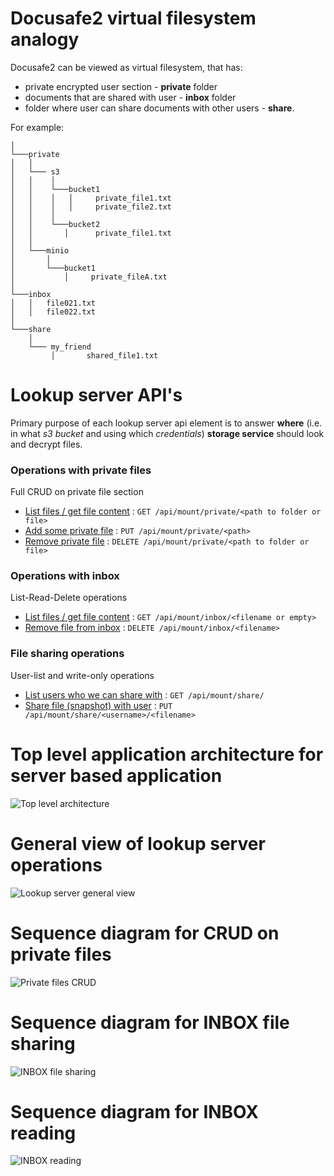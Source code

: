 # Docusafe2 virtual filesystem analogy
Docusafe2 can be viewed as virtual filesystem, that has:
- private encrypted user section - **private** folder 
- documents that are shared with user - **inbox** folder
- folder where user can share documents with other users - **share**. 

For example:
```
│   
└───private
│   │
│   └─── s3
│   │    │
│   │    └───bucket1
│   │    │   │     private_file1.txt
│   │    │   │     private_file2.txt
│   │    │
│   │    └───bucket2
│   │       │      private_file1.txt
│   │
│   └───minio
│       │
│       └───bucket1  
│           │     private_fileA.txt
│   
└───inbox
│   │   file021.txt
│   │   file022.txt
│   
└───share
    │
    └─── my_friend
         │       shared_file1.txt
```

# Lookup server API's
Primary purpose of each lookup server api element is to answer **where** 
(i.e. in what *s3 bucket* and using which *credentials*) **storage service** should look and decrypt files.

### Operations with private files

Full CRUD on private file section

* [List files / get file content](api/private/get.md) : `GET /api/mount/private/<path to folder or file>`
* [Add some private file](api/private/put.md) : `PUT /api/mount/private/<path>`
* [Remove private file](api/private/delete.md) : `DELETE /api/mount/private/<path to folder or file>`

### Operations with inbox

List-Read-Delete operations

* [List files / get file content](api/inbox/get.md) : `GET /api/mount/inbox/<filename or empty>`
* [Remove file from inbox](api/inbox/delete.md) : `DELETE /api/mount/inbox/<filename>`

### File sharing operations

User-list and write-only operations

* [List users who we can share with](api/share/get.md) : `GET /api/mount/share/`
* [Share file (snapshot) with user](api/share/put.md) : `PUT /api/mount/share/<username>/<filename>`

# Top level application architecture for server based application
![Top level architecture](http://www.plantuml.com/plantuml/proxy?src=https://raw.githubusercontent.com/adorsys/docusafe2/develop/docs/diagrams/top_level.puml&fmt=png&vvv=5)

# General view of lookup server operations
![Lookup server general view](http://www.plantuml.com/plantuml/proxy?src=https://raw.githubusercontent.com/adorsys/docusafe2/develop/docs/diagrams/generic_view.puml&fmt=png&vvv=9)

# Sequence diagram for CRUD on private files
![Private files CRUD](http://www.plantuml.com/plantuml/proxy?src=https://raw.githubusercontent.com/adorsys/docusafe2/develop/docs/diagrams/sequence_private.puml&fmt=png&vvv=3)

# Sequence diagram for INBOX file sharing
![INBOX file sharing](http://www.plantuml.com/plantuml/proxy?src=https://raw.githubusercontent.com/adorsys/docusafe2/develop/docs/diagrams/sequence_put_inbox.puml&fmt=png&vvv=1)

# Sequence diagram for INBOX reading
![INBOX reading](http://www.plantuml.com/plantuml/proxy?src=https://raw.githubusercontent.com/adorsys/docusafe2/develop/docs/diagrams/sequence_read_inbox.puml&fmt=png&vvv=1)